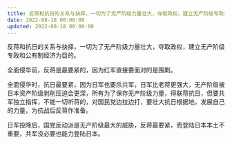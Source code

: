 ```yaml
---
title: 反蒋和抗日的关系与抉择，一切为了无产阶级力量壮大，夺取政权，建立无产阶级专政和公有制经济为目的。
date: 2022-08-18 00:00:00
updated: 2022-08-18 00:00:00
---
```


反蒋和抗日的关系与抉择，一切为了无产阶级力量壮大，夺取政权，建立无产阶级专政和公有制经济为目的。

全面侵华前，反蒋是最要紧的，因为红军直接要面对的是围剿。

全面侵华时，抗日最要紧，因为日军也要杀共军，日军比老蒋更强大，无产阶级被日本资产阶级剥削压迫会更深，所有为了保存无产阶级力量，得联蒋抗日，但要共军独立指挥，不能一切听蒋的，对国民党边拉边打，要壮大抗日根据地，发展自己的力量，为抗战后反蒋作准备。

日军投降后，国党反动派是无产阶级最大的威胁，反蒋最要紧，而登陆日本本土不重要，共军没必要也能力登陆日本。
